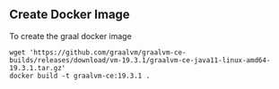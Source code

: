 ## Create Docker Image

To create the graal docker image

    wget 'https://github.com/graalvm/graalvm-ce-builds/releases/download/vm-19.3.1/graalvm-ce-java11-linux-amd64-19.3.1.tar.gz'
    docker build -t graalvm-ce:19.3.1 .
